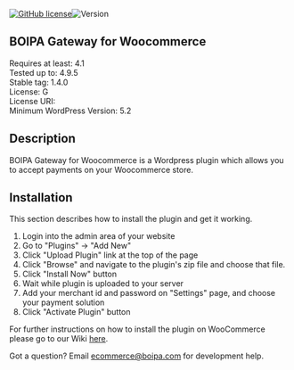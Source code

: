 [![GitHub license](https://img.shields.io/github/license/BOIPA/WooCommerce_plugin)](https://github.com/BOIPA/WooCommerce_plugin/blob/master/LICENSE)![Version](https://img.shields.io/badge/version-1.1.0-informational)

## BOIPA Gateway for Woocommerce

Requires at least: 4.1  
Tested up to: 4.9.5  
Stable tag: 1.4.0  
License: G  
License URI:    
Minimum WordPress Version: 5.2

## Description

BOIPA Gateway for Woocommerce is a Wordpress plugin which allows you to accept payments on your Woocommerce store.

## Installation

This section describes how to install the plugin and get it working.

1. Login into the admin area of your website
2. Go to "Plugins" -> "Add New"
3. Click "Upload Plugin" link at the top of the page
4. Click "Browse" and navigate to the plugin's zip file and choose that file.
5. Click "Install Now" button
6. Wait while plugin is uploaded to your server
7. Add your merchant id and password on "Settings" page, and choose your payment solution
8. Click "Activate Plugin" button

For further instructions on how to install the plugin on WooCommerce please go to our Wiki [here](https://github.com/BOIPA/WooCommerce_plugin/wiki/Installation-of-BOIPA-Plugin-for-WooCommerce).

Got a question? Email ecommerce@boipa.com for development help.
